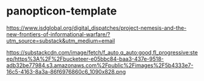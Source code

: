 # panopticon-template

https://www.isdglobal.org/digital_dispatches/project-nemesis-and-the-new-frontiers-of-informational-warfare/?utm_source=substack&utm_medium=email

https://substackcdn.com/image/fetch/f_auto,q_auto:good,fl_progressive:steep/https%3A%2F%2Fbucketeer-e05bbc84-baa3-437e-9518-adb32be77984.s3.amazonaws.com%2Fpublic%2Fimages%2F5b4333e7-16c5-4163-8a3a-86f6976860c6_1090x828.png
